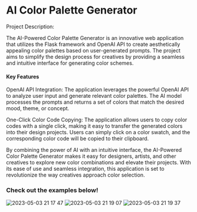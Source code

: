 <h1>AI Color Palette Generator</h1>

Project Description:

The AI-Powered Color Palette Generator is an innovative web application that utilizes the Flask framework and OpenAI API to create aesthetically appealing color palettes based on user-generated prompts. The project aims to simplify the design process for creatives by providing a seamless and intuitive interface for generating color schemes.

<h4>Key Features</h4>

OpenAI API Integration: The application leverages the powerful OpenAI API to analyze user input and generate relevant color palettes. The AI model processes the prompts and returns a set of colors that match the desired mood, theme, or concept.

One-Click Color Code Copying: The application allows users to copy color codes with a single click, making it easy to transfer the generated colors into their design projects. Users can simply click on a color swatch, and the corresponding color code will be copied to their clipboard.

By combining the power of AI with an intuitive interface, the AI-Powered Color Palette Generator makes it easy for designers, artists, and other creatives to explore new color combinations and elevate their projects. With its ease of use and seamless integration, this application is set to revolutionize the way creatives approach color selection.

<h3>Check out the examples below!</h3> 

![2023-05-03 21 17 47](https://user-images.githubusercontent.com/57188167/236111821-b8595517-7fb5-4ef1-bb91-b6df16d7a09c.gif)
![2023-05-03 21 19 07](https://user-images.githubusercontent.com/57188167/236111822-079d48af-798d-4631-af70-287a1aa504f0.gif)
![2023-05-03 21 19 37](https://user-images.githubusercontent.com/57188167/236111824-6af677ae-397f-4d35-9eb4-8c2bcabaf6cf.gif)
